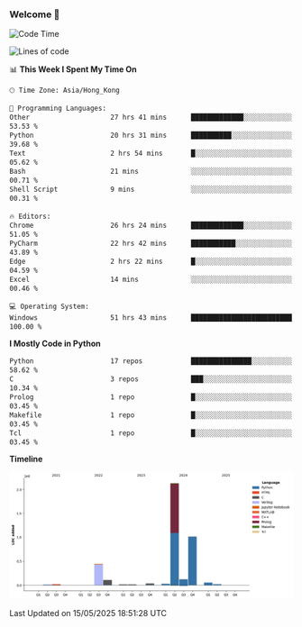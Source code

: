 ### Welcome 👋

<!--START_SECTION:waka-->
![Code Time](http://img.shields.io/badge/Code%20Time-1%2C997%20hrs%2059%20mins-blue)

![Lines of code](https://img.shields.io/badge/From%20Hello%20World%20I%27ve%20Written-4.0%20million%20lines%20of%20code-blue)

📊 **This Week I Spent My Time On** 

```text
🕑︎ Time Zone: Asia/Hong_Kong

💬 Programming Languages: 
Other                    27 hrs 41 mins      █████████████░░░░░░░░░░░░   53.53 % 
Python                   20 hrs 31 mins      ██████████░░░░░░░░░░░░░░░   39.68 % 
Text                     2 hrs 54 mins       █░░░░░░░░░░░░░░░░░░░░░░░░   05.62 % 
Bash                     21 mins             ░░░░░░░░░░░░░░░░░░░░░░░░░   00.71 % 
Shell Script             9 mins              ░░░░░░░░░░░░░░░░░░░░░░░░░   00.31 % 

🔥 Editors: 
Chrome                   26 hrs 24 mins      █████████████░░░░░░░░░░░░   51.05 % 
PyCharm                  22 hrs 42 mins      ███████████░░░░░░░░░░░░░░   43.89 % 
Edge                     2 hrs 22 mins       █░░░░░░░░░░░░░░░░░░░░░░░░   04.59 % 
Excel                    14 mins             ░░░░░░░░░░░░░░░░░░░░░░░░░   00.46 % 

💻 Operating System: 
Windows                  51 hrs 43 mins      █████████████████████████   100.00 % 
```

**I Mostly Code in Python** 

```text
Python                   17 repos            ███████████████░░░░░░░░░░   58.62 % 
C                        3 repos             ███░░░░░░░░░░░░░░░░░░░░░░   10.34 % 
Prolog                   1 repo              █░░░░░░░░░░░░░░░░░░░░░░░░   03.45 % 
Makefile                 1 repo              █░░░░░░░░░░░░░░░░░░░░░░░░   03.45 % 
Tcl                      1 repo              █░░░░░░░░░░░░░░░░░░░░░░░░   03.45 % 
```



**Timeline**

![Lines of Code chart](https://raw.githubusercontent.com/xhj2501/xhj2501/main/assets/bar_graph.png)


 Last Updated on 15/05/2025 18:51:28 UTC
<!--END_SECTION:waka-->

